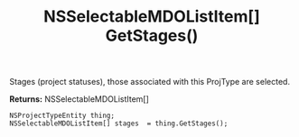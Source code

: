﻿---
uid: crmscript_ref_NSProjectTypeEntity_GetStages
title: NSSelectableMDOListItem[] GetStages()
intellisense: NSProjectTypeEntity.GetStages
keywords: NSProjectTypeEntity, GetStages
so.topic: reference
---

Stages (project statuses), those associated with this ProjType are selected.

**Returns:** NSSelectableMDOListItem[]


```crmscript
NSProjectTypeEntity thing;
NSSelectableMDOListItem[] stages  = thing.GetStages();
```


